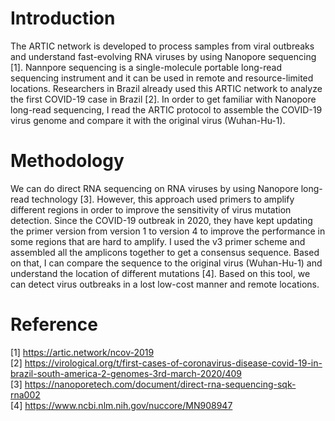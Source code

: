 # Introduction
The ARTIC network is developed to process samples from viral outbreaks and understand fast-evolving RNA viruses by using Nanopore sequencing [1]. Nannpore sequencing is a single-molecule portable long-read sequencing instrument and it can be used in remote and resource-limited locations. Researchers in Brazil already used this ARTIC network to analyze the first COVID-19 case in Brazil [2]. In order to get familiar with Nanopore long-read sequencing, I read the ARTIC protocol to assemble the COVID-19 virus genome and compare it with the original virus (Wuhan-Hu-1).

# Methodology
We can do direct RNA sequencing on RNA viruses by using Nanopore long-read technology [3]. However, this approach used primers to amplify different regions in order to improve the sensitivity of virus mutation detection. Since the COVID-19 outbreak in 2020, they have kept updating the primer version from version 1 to version 4 to improve the performance in some regions that are hard to amplify. I used the v3 primer scheme and assembled all the amplicons together to get a consensus sequence. Based on that, I can compare the sequence to the original virus (Wuhan-Hu-1) and understand the location of different mutations [4]. Based on this tool, we can detect virus outbreaks in a lost low-cost manner and remote locations.

# Reference
[1] https://artic.network/ncov-2019  
[2] https://virological.org/t/first-cases-of-coronavirus-disease-covid-19-in-brazil-south-america-2-genomes-3rd-march-2020/409  
[3] https://nanoporetech.com/document/direct-rna-sequencing-sqk-rna002  
[4] https://www.ncbi.nlm.nih.gov/nuccore/MN908947

